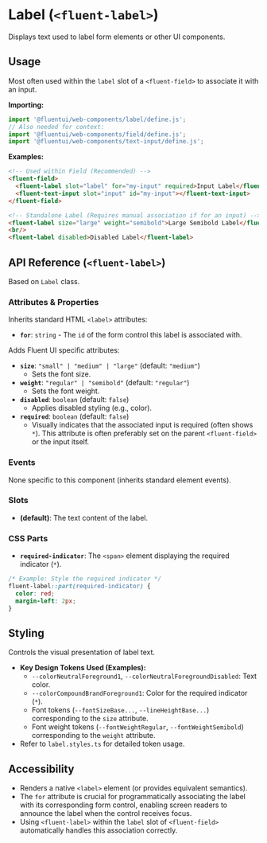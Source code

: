 # Label (`<fluent-label>`)

Displays text used to label form elements or other UI components.

## Usage

Most often used within the `label` slot of a `<fluent-field>` to associate it with an input.

**Importing:**

```javascript
import '@fluentui/web-components/label/define.js';
// Also needed for context:
import '@fluentui/web-components/field/define.js';
import '@fluentui/web-components/text-input/define.js';
```

**Examples:**

```html
<!-- Used within Field (Recommended) -->
<fluent-field>
  <fluent-label slot="label" for="my-input" required>Input Label</fluent-label>
  <fluent-text-input slot="input" id="my-input"></fluent-text-input>
</fluent-field>

<!-- Standalone Label (Requires manual association if for an input) -->
<fluent-label size="large" weight="semibold">Large Semibold Label</fluent-label>
<br/>
<fluent-label disabled>Disabled Label</fluent-label>
```

## API Reference (`<fluent-label>`)

Based on `Label` class.

### Attributes & Properties

Inherits standard HTML `<label>` attributes:

*   **`for`**: `string` - The `id` of the form control this label is associated with.

Adds Fluent UI specific attributes:

*   **`size`**: `"small" | "medium" | "large"` (default: `"medium"`)
    *   Sets the font size.
*   **`weight`**: `"regular" | "semibold"` (default: `"regular"`)
    *   Sets the font weight.
*   **`disabled`**: `boolean` (default: `false`)
    *   Applies disabled styling (e.g., color).
*   **`required`**: `boolean` (default: `false`)
    *   Visually indicates that the associated input is required (often shows `*`). This attribute is often preferably set on the parent `<fluent-field>` or the input itself.

### Events

None specific to this component (inherits standard element events).

### Slots

*   **(default)**: The text content of the label.

### CSS Parts

*   **`required-indicator`**: The `<span>` element displaying the required indicator (`*`).

```css
/* Example: Style the required indicator */
fluent-label::part(required-indicator) {
  color: red;
  margin-left: 2px;
}
```

## Styling

Controls the visual presentation of label text.

*   **Key Design Tokens Used (Examples):**
    *   `--colorNeutralForeground1`, `--colorNeutralForegroundDisabled`: Text color.
    *   `--colorCompoundBrandForeground1`: Color for the required indicator (`*`).
    *   Font tokens (`--fontSizeBase...`, `--lineHeightBase...`) corresponding to the `size` attribute.
    *   Font weight tokens (`--fontWeightRegular`, `--fontWeightSemibold`) corresponding to the `weight` attribute.
*   Refer to `label.styles.ts` for detailed token usage.

## Accessibility

*   Renders a native `<label>` element (or provides equivalent semantics).
*   The `for` attribute is crucial for programmatically associating the label with its corresponding form control, enabling screen readers to announce the label when the control receives focus.
*   Using `<fluent-label>` within the `label` slot of `<fluent-field>` automatically handles this association correctly.
